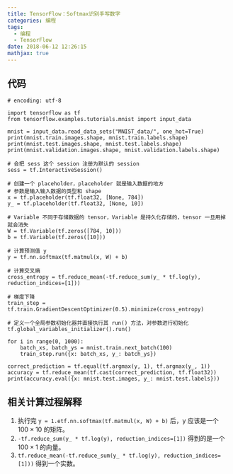 ```yaml
---
title: TensorFlow：Softmax识别手写数字
categories: 编程
tags:
  - 编程
  - TensorFlow
date: 2018-06-12 12:26:15
mathjax: true
---
```


## 代码
```
# encoding: utf-8

import tensorflow as tf
from tensorflow.examples.tutorials.mnist import input_data

mnist = input_data.read_data_sets("MNIST_data/", one_hot=True)
print(mnist.train.images.shape, mnist.train.labels.shape)
print(mnist.test.images.shape, mnist.test.labels.shape)
print(mnist.validation.images.shape, mnist.validation.labels.shape)

# 会把 sess 这个 session 注册为默认的 session
sess = tf.InteractiveSession()

# 创建一个 placeholder，placeholder 就是输入数据的地方
# 参数是输入输入数据的类型和 shape
x = tf.placeholder(tf.float32, [None, 784])
y_ = tf.placeholder(tf.float32, [None, 10])

# Variable 不同于存储数据的 tensor，Variable 是持久化存储的，tensor 一旦用掉就会消失
W = tf.Variable(tf.zeros([784, 10]))
b = tf.Variable(tf.zeros([10]))

# 计算预测值 y
y = tf.nn.softmax(tf.matmul(x, W) + b)

# 计算交叉熵
cross_entropy = tf.reduce_mean(-tf.reduce_sum(y_ * tf.log(y), reduction_indices=[1]))

# 梯度下降
train_step = tf.train.GradientDescentOptimizer(0.5).minimize(cross_entropy)

# 定义一个全局参数初始化器并直接执行其 run() 方法，对参数进行初始化
tf.global_variables_initializer().run()

for i in range(0, 1000):
    batch_xs, batch_ys = mnist.train.next_batch(100)
    train_step.run({x: batch_xs, y_: batch_ys})

correct_prediction = tf.equal(tf.argmax(y, 1), tf.argmax(y_, 1))
accuracy = tf.reduce_mean(tf.cast(correct_prediction, tf.float32))
print(accuracy.eval({x: mnist.test.images, y_: mnist.test.labels}))
```

## 相关计算过程解释

1. 执行完 `y = 1.etf.nn.softmax(tf.matmul(x, W) + b)` 后，y 应该是一个 $100 \times 10$ 的矩阵。
2. `-tf.reduce_sum(y_ * tf.log(y), reduction_indices=[1])` 得到的是一个 $100 \times 1$ 的向量。
3. `tf.reduce_mean(-tf.reduce_sum(y_ * tf.log(y), reduction_indices=[1]))` 得到一个实数。

